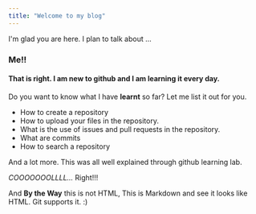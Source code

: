 ```yaml
---
title: "Welcome to my blog"
---
```


I'm glad you are here. I plan to talk about ...

### Me!!
#### That is right. I am new to github and I am learning it every day.

Do you want to know what I have **learnt** so far? Let me list it out for you.
* How to create a repository
* How to upload your files in the repository.
* What is the use of issues and pull requests in the repository.
* What are commits
* How to search a repository 

And a lot more. This was all well explained through github learning lab.

*COOOOOOOLLLL...* Right!!!

And **By the Way** this is not HTML, This is Markdown and see it looks like HTML. Git supports it. :)
